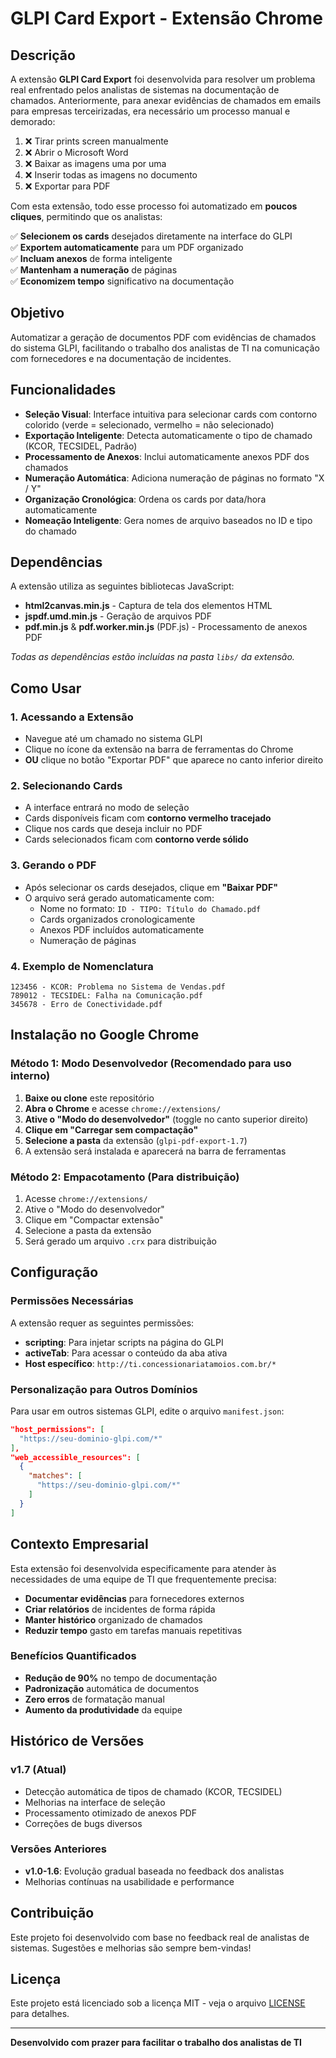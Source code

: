 # GLPI Card Export - Extensão Chrome

##  Descrição

A extensão **GLPI Card Export** foi desenvolvida para resolver um problema real enfrentado pelos analistas de sistemas na documentação de chamados. Anteriormente, para anexar evidências de chamados em emails para empresas terceirizadas, era necessário um processo manual e demorado:

1. ❌ Tirar prints screen manualmente
2. ❌ Abrir o Microsoft Word
3. ❌ Baixar as imagens uma por uma
4. ❌ Inserir todas as imagens no documento
5. ❌ Exportar para PDF

Com esta extensão, todo esse processo foi automatizado em **poucos cliques**, permitindo que os analistas:

✅ **Selecionem os cards** desejados diretamente na interface do GLPI  
✅ **Exportem automaticamente** para um PDF organizado  
✅ **Incluam anexos** de forma inteligente  
✅ **Mantenham a numeração** de páginas  
✅ **Economizem tempo** significativo na documentação  

##  Objetivo

Automatizar a geração de documentos PDF com evidências de chamados do sistema GLPI, facilitando o trabalho dos analistas de TI na comunicação com fornecedores e na documentação de incidentes.

##  Funcionalidades

- **Seleção Visual**: Interface intuitiva para selecionar cards com contorno colorido (verde = selecionado, vermelho = não selecionado)
- **Exportação Inteligente**: Detecta automaticamente o tipo de chamado (KCOR, TECSIDEL, Padrão)
- **Processamento de Anexos**: Inclui automaticamente anexos PDF dos chamados
- **Numeração Automática**: Adiciona numeração de páginas no formato "X / Y"
- **Organização Cronológica**: Ordena os cards por data/hora automaticamente
- **Nomeação Inteligente**: Gera nomes de arquivo baseados no ID e tipo do chamado

##  Dependências

A extensão utiliza as seguintes bibliotecas JavaScript:

- **html2canvas.min.js** - Captura de tela dos elementos HTML
- **jspdf.umd.min.js** - Geração de arquivos PDF
- **pdf.min.js** & **pdf.worker.min.js** (PDF.js) - Processamento de anexos PDF

*Todas as dependências estão incluídas na pasta `libs/` da extensão.*

##  Como Usar

### 1. Acessando a Extensão
- Navegue até um chamado no sistema GLPI
- Clique no ícone da extensão na barra de ferramentas do Chrome
- **OU** clique no botão "Exportar PDF" que aparece no canto inferior direito

### 2. Selecionando Cards
- A interface entrará no modo de seleção
- Cards disponíveis ficam com **contorno vermelho tracejado**
- Clique nos cards que deseja incluir no PDF
- Cards selecionados ficam com **contorno verde sólido**

### 3. Gerando o PDF
- Após selecionar os cards desejados, clique em **"Baixar PDF"**
- O arquivo será gerado automaticamente com:
  - Nome no formato: `ID - TIPO: Título do Chamado.pdf`
  - Cards organizados cronologicamente
  - Anexos PDF incluídos automaticamente
  - Numeração de páginas

### 4. Exemplo de Nomenclatura
```
123456 - KCOR: Problema no Sistema de Vendas.pdf
789012 - TECSIDEL: Falha na Comunicação.pdf  
345678 - Erro de Conectividade.pdf
```

##  Instalação no Google Chrome

### Método 1: Modo Desenvolvedor (Recomendado para uso interno)

1. **Baixe ou clone** este repositório
2. **Abra o Chrome** e acesse `chrome://extensions/`
3. **Ative o "Modo do desenvolvedor"** (toggle no canto superior direito)
4. **Clique em "Carregar sem compactação"**
5. **Selecione a pasta** da extensão (`glpi-pdf-export-1.7`)
6. A extensão será instalada e aparecerá na barra de ferramentas

### Método 2: Empacotamento (Para distribuição)

1. Acesse `chrome://extensions/`
2. Ative o "Modo do desenvolvedor"
3. Clique em "Compactar extensão"
4. Selecione a pasta da extensão
5. Será gerado um arquivo `.crx` para distribuição

##  Configuração

### Permissões Necessárias
A extensão requer as seguintes permissões:

- **scripting**: Para injetar scripts na página do GLPI
- **activeTab**: Para acessar o conteúdo da aba ativa
- **Host específico**: `http://ti.concessionariatamoios.com.br/*`

### Personalização para Outros Domínios

Para usar em outros sistemas GLPI, edite o arquivo `manifest.json`:

```json
"host_permissions": [
  "https://seu-dominio-glpi.com/*"
],
"web_accessible_resources": [
  {
    "matches": [
      "https://seu-dominio-glpi.com/*"
    ]
  }
]
```

##  Contexto Empresarial

Esta extensão foi desenvolvida especificamente para atender às necessidades de uma equipe de TI que frequentemente precisa:

- **Documentar evidências** para fornecedores externos
- **Criar relatórios** de incidentes de forma rápida
- **Manter histórico** organizado de chamados
- **Reduzir tempo** gasto em tarefas manuais repetitivas

### Benefícios Quantificados
-  **Redução de 90%** no tempo de documentação
-  **Padronização** automática de documentos
-  **Zero erros** de formatação manual
-  **Aumento da produtividade** da equipe

##  Histórico de Versões

### v1.7 (Atual)
- Detecção automática de tipos de chamado (KCOR, TECSIDEL)
- Melhorias na interface de seleção
- Processamento otimizado de anexos PDF
- Correções de bugs diversos

### Versões Anteriores
- **v1.0-1.6**: Evolução gradual baseada no feedback dos analistas
- Melhorias contínuas na usabilidade e performance

##  Contribuição

Este projeto foi desenvolvido com base no feedback real de analistas de sistemas. Sugestões e melhorias são sempre bem-vindas!


##  Licença

Este projeto está licenciado sob a licença MIT - veja o arquivo [LICENSE](LICENSE) para detalhes.

---

**Desenvolvido com prazer para facilitar o trabalho dos analistas de TI**
